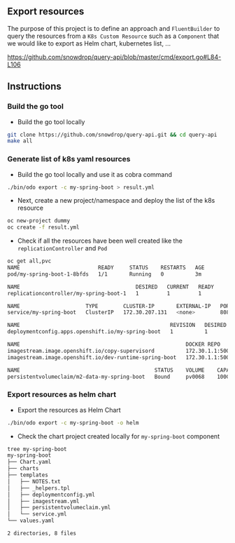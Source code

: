 ## Export resources

The purpose of this project is to define an approach and `FluentBuilder` to query the resources from a `K8s Custom Resource` such as a `Component` that we would like to export as Helm chart, kubernetes list, ...

https://github.com/snowdrop/query-api/blob/master/cmd/export.go#L84-L106


## Instructions

### Build the go tool

- Build the go tool locally
```bash
git clone https://github.com/snowdrop/query-api.git && cd query-api 
make all
```

### Generate list of k8s yaml resources

- Build the go tool locally and use it as cobra command
```bash
./bin/odo export -c my-spring-boot > result.yml
```

- Next, create a new project/namespace and deploy the list of the k8s resource
```bash
oc new-project dummy
oc create -f result.yml
```

- Check if all the resources have been well created like the `replicationController` and `Pod`
```bash
oc get all,pvc
NAME                         READY     STATUS    RESTARTS   AGE
pod/my-spring-boot-1-8bfds   1/1       Running   0          3m

NAME                                     DESIRED   CURRENT   READY     AGE
replicationcontroller/my-spring-boot-1   1         1         1         3m

NAME                     TYPE        CLUSTER-IP       EXTERNAL-IP   PORT(S)    AGE
service/my-spring-boot   ClusterIP   172.30.207.131   <none>        8080/TCP   3m

NAME                                                REVISION   DESIRED   CURRENT   TRIGGERED BY
deploymentconfig.apps.openshift.io/my-spring-boot   1          1         1         image(copy-supervisord:latest),image(dev-runtime-spring-boot:latest)

NAME                                                     DOCKER REPO                                               TAGS      UPDATED
imagestream.image.openshift.io/copy-supervisord          172.30.1.1:5000/my-spring-boot1/copy-supervisord          latest    3 minutes ago
imagestream.image.openshift.io/dev-runtime-spring-boot   172.30.1.1:5000/my-spring-boot1/dev-runtime-spring-boot   latest    3 minutes ago

NAME                                           STATUS    VOLUME    CAPACITY   ACCESS MODES   STORAGECLASS   AGE
persistentvolumeclaim/m2-data-my-spring-boot   Bound     pv0068    100Gi      RWO,ROX,RWX                   3m
```

### Export resources as helm chart

- Export the resources as Helm Chart
```bash
./bin/odo export -c my-spring-boot -o helm
```

- Check the chart project created locally for `my-spring-boot` component
```bash
tree my-spring-boot 
my-spring-boot
├── Chart.yaml
├── charts
├── templates
│   ├── NOTES.txt
│   ├── _helpers.tpl
│   ├── deploymentconfig.yml
│   ├── imagestream.yml
│   ├── persistentvolumeclaim.yml
│   └── service.yml
└── values.yaml

2 directories, 8 files
```
